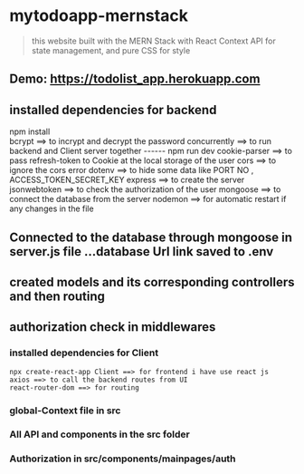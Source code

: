 # mytodoapp-mernstack
> this website built with the MERN Stack with React Context API for state management, and pure CSS for style

## Demo: https://todolist_app.herokuapp.com

## installed dependencies for backend
npm install   
    bcrypt ==> to incrypt and decrypt the password
    concurrently ==> to run backend and Client server together ------ npm run dev
    cookie-parser ==> to pass refresh-token to Cookie at the local storage of the user
    cors ==> to ignore the cors error
    dotenv ==> to hide some data like PORT NO , ACCESS_TOKEN_SECRET_KEY
    express ==> to create the server
    jsonwebtoken ==> to check the authorization of the user
    mongoose ==> to connect the database from the server
    nodemon ==> for automatic restart if any changes in the file


## Connected to the database through mongoose in server.js file ...database Url link saved to .env

## created models and its corresponding controllers and then routing 
## authorization check in middlewares

                

### installed dependencies for Client
    npx create-react-app Client ==> for frontend i have use react js
    axios ==> to call the backend routes from UI 
    react-router-dom ==> for routing

### global-Context file in src

### All API and components in the src folder
### Authorization in src/components/mainpages/auth
